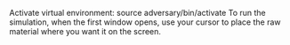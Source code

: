 Activate virtual environment: source adversary/bin/activate
To run the simulation, when the first window opens, use your cursor to place the raw material where you want it on the screen.
